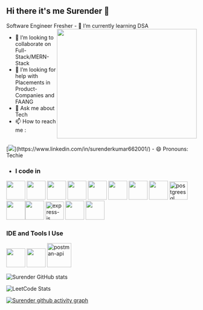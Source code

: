 ## Hi there it's me Surender 👋

Software Engineer Fresher
<img align="right" width="370" height="290" src="https://i.pinimg.com/originals/47/f0/34/47f0342cec72b800463bf003eac1257e.gif">                                     - 🌱 I’m currently learning DSA
- 👯 I’m looking to collaborate on Full-Stack/MERN-Stack
- 🤔 I’m looking for help with Placements in Product-Companies and FAANG
- 💬 Ask me about Tech
- 📫 How to reach me :
<br />
[<img src="https://img.shields.io/badge/LinkedIn-0077B5?style=for-the-badge&logo=linkedin&logoColor=white" />](https://www.linkedin.com/in/surenderkumar662001/)
- 😄 Pronouns: Techie

- ### I code in
<img height="50" width="50" src="https://img.icons8.com/color/48/000000/javascript.png"/> <img height="50" width="50" src="https://img.icons8.com/color/48/000000/c-programming.png" /> <img height="50" width="50" src="https://img.icons8.com/color/48/000000/java-coffee-cup-logo.png" /> <img height="50" width="50" src="https://img.icons8.com/color/48/000000/python.png" /> <img height="50" width="50" src="https://img.icons8.com/color/48/000000/html-5.png" /> <img height="50" width="50" src="https://img.icons8.com/color/48/000000/css3.png" />  <img height="50" width="50" src="https://img.icons8.com/color/48/000000/react-native.png"/> <img height="50" width="50" src="https://img.icons8.com/color/48/000000/mysql-logo.png"/> <img width="48" height="48" src="https://img.icons8.com/color/48/postgreesql.png" alt="postgreesql"/> <img height="50" width="50" src="https://img.icons8.com/color/48/000000/mongodb.png"/><img height="50" width="50" src="https://img.icons8.com/color/48/000000/nodejs.png"/> <img width="48" height="48" src="https://img.icons8.com/color/48/express-js.png" alt="express-js"/> <img height="50" width="50" src="https://img.icons8.com/color/48/000000/spring-logo.png"/> <img height="50" width="50" src="https://img.icons8.com/fluency/48/000000/handlebar-mustache.png"/> 

### IDE and Tools I Use
<img height="50" width="50" src="https://img.icons8.com/color/48/000000/visual-studio-code-2019.png"/> <img height="50" width="50" src="https://img.icons8.com/color/50/000000/git.png"/> <img width="64" height="64" src="https://img.icons8.com/dusk/64/postman-api.png" alt="postman-api"/>

![Surender GitHub stats](https://github-readme-stats.vercel.app/api?username=Surender662001&theme=dark&show_icons=true&&hide=issues,contribs)

![LeetCode Stats](https://leetcard.jacoblin.cool/surenderprogrammer?theme=dark&font=Marcellus&ext=contest)

[![Surender github activity graph](https://github-readme-activity-graph.vercel.app/graph?username=Surender662001&bg_color=171617&color=f7f2f7&line=529e4c&point=fcfcfc&area=true&hide_border=true)](https://github.com/Surender662001/github-readme-activity-graph)

